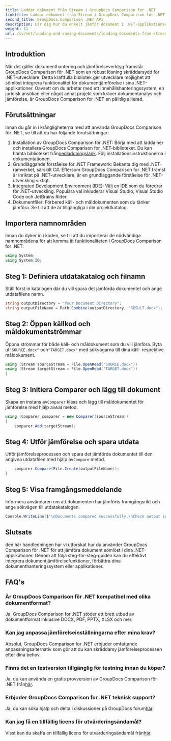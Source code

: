 ```yaml
---
title: Laddar dokument från Stream i GroupDocs Comparison for .NET
linktitle: Laddar dokument från Stream i GroupDocs Comparison for .NET
second_title: GroupDocs.Comparison .NET API
description: Lär dig hur du enkelt jämför dokument i .NET-applikationer med GroupDocs Comparison, ett kraftfullt .NET-bibliotek.
weight: 11
url: /sv/net/loading-and-saving-documents/loading-documents-from-stream/
---
```

## Introduktion
När det gäller dokumenthantering och jämförelseverktyg framstår GroupDocs Comparison för .NET som en robust lösning skräddarsydd för .NET-utvecklare. Detta kraftfulla bibliotek ger utvecklare möjlighet att sömlöst integrera funktionalitet för dokumentjämförelse i sina .NET-applikationer. Oavsett om du arbetar med ett innehållshanteringssystem, en juridisk ansökan eller något annat projekt som kräver dokumentanalys och jämförelse, är GroupDocs Comparison for .NET en pålitlig allierad.
## Förutsättningar
Innan du går in i krångligheterna med att använda GroupDocs Comparison för .NET, se till att du har följande förutsättningar:
1.  Installation av GroupDocs Comparison för .NET: Börja med att ladda ner och installera GroupDocs Comparison for .NET-biblioteket. Du kan hämta biblioteket från[nedladdningslänk](https://releases.groupdocs.com/comparison/net/). Följ installationsinstruktionerna i dokumentationen.
2. Grundläggande förståelse för .NET Framework: Bekanta dig med .NET-ramverket, särskilt C#. Eftersom GroupDocs Comparison for .NET främst är inriktat på .NET-utvecklare, är en grundläggande förståelse för .NET-utveckling viktigt.
3. Integrated Development Environment (IDE): Välj en IDE som du föredrar för .NET-utveckling. Populära val inkluderar Visual Studio, Visual Studio Code och JetBrains Rider.
4. Dokumentfiler: Förbered käll- och måldokumenten som du tänker jämföra. Se till att de är tillgängliga i din projektkatalog.

## Importera namnområden
Innan du dyker in i koden, se till att du importerar de nödvändiga namnområdena för att komma åt funktionaliteten i GroupDocs Comparison for .NET:
```csharp
using System;
using System.IO;
```
## Steg 1: Definiera utdatakatalog och filnamn
Ställ först in katalogen där du vill spara det jämförda dokumentet och ange utdatafilens namn.
```csharp
string outputDirectory = "Your Document Directory";
string outputFileName = Path.Combine(outputDirectory, "RESULT.docx");
```
## Steg 2: Öppen källkod och måldokumentströmmar
 Öppna strömmar för både käll- och måldokument som du vill jämföra. Byta ut`"SOURCE.docx"` och`"TARGET.docx"` med sökvägarna till dina käll- respektive måldokument.
```csharp
using (Stream sourceStream = File.OpenRead("SOURCE.docx"))
using (Stream targetStream = File.OpenRead("TARGET.docx"))
{
```
## Steg 3: Initiera Comparer och lägg till dokument
 Skapa en instans av`Comparer` klass och lägg till måldokumentet för jämförelse med hjälp av`Add` metod.
```csharp
using (Comparer comparer = new Comparer(sourceStream))
{
    comparer.Add(targetStream);
```
## Steg 4: Utför jämförelse och spara utdata
 Utför jämförelseprocessen och spara det jämförda dokumentet till den angivna utdatafilen med hjälp av`Compare` metod.
```csharp
    comparer.Compare(File.Create(outputFileName));
}
```
## Steg 5: Visa framgångsmeddelande
Informera användaren om att dokumenten har jämförts framgångsrikt och ange sökvägen till utdatakatalogen.
```csharp
Console.WriteLine($"\nDocuments compared successfully.\nCheck output in {outputDirectory}.");
```

## Slutsats
den här handledningen har vi utforskat hur du använder GroupDocs Comparison för .NET för att jämföra dokument sömlöst i dina .NET-applikationer. Genom att följa steg-för-steg-guiden kan du effektivt integrera dokumentjämförelsefunktioner, förbättra dina dokumenthanteringssystem eller applikationer.
## FAQ's
### Är GroupDocs Comparison för .NET kompatibel med olika dokumentformat?
Ja, GroupDocs Comparison for .NET stöder ett brett utbud av dokumentformat inklusive DOCX, PDF, PPTX, XLSX och mer.
### Kan jag anpassa jämförelseinställningarna efter mina krav?
Absolut, GroupDocs Comparison for .NET erbjuder omfattande anpassningsalternativ som gör att du kan skräddarsy jämförelseprocessen efter dina behov.
### Finns det en testversion tillgänglig för testning innan du köper?
 Ja, du kan använda en gratis provversion av GroupDocs Comparison för .NET från[här](https://releases.groupdocs.com/).
### Erbjuder GroupDocs Comparison for .NET teknisk support?
Ja, du kan söka hjälp och delta i diskussioner på GroupDocs forum[här](https://forum.groupdocs.com/c/comparison/12).
### Kan jag få en tillfällig licens för utvärderingsändamål?
 Visst kan du skaffa en tillfällig licens för utvärderingsändamål från[här](https://purchase.groupdocs.com/temporary-license/).